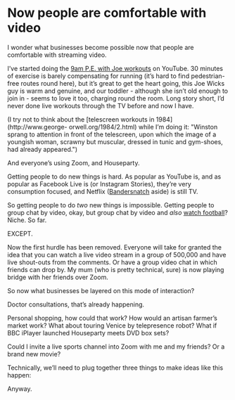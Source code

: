 # Now people are comfortable with video

I wonder what businesses become possible now that people are comfortable with
streaming video.

I’ve started doing the [9am P.E. with Joe
workouts](https://www.thebodycoach.com/blog/pe-with-joe-1254.html) on YouTube.
30 minutes of exercise is barely compensating for running (it’s hard to find
pedestrian-free routes round here), but it’s great to get the heart going,
this Joe Wicks guy is warm and genuine, and our toddler - although she isn’t
old enough to join in - seems to love it too, charging round the room. Long
story short, I’d never done live workouts through the TV before and now I
have.

(I try not to think about the [telescreen workouts in 1984](http://www.george-
orwell.org/1984/2.html) while I’m doing it: "Winston sprang to attention in
front of the telescreen, upon which the image of a youngish woman, scrawny but
muscular, dressed in tunic and gym-shoes, had already appeared.")

And everyone’s using Zoom, and Houseparty.

Getting people to do new things is hard. As popular as YouTube is, and as
popular as Facebook Live is (or Instagram Stories), they’re very consumption
focused, and Netflix
([Bandersnatch](https://en.wikipedia.org/wiki/Black_Mirror:_Bandersnatch)
aside) is still TV.

So getting people to do _two_ new things is impossible. Getting people to
group chat by video, okay, but group chat by video and _also_ [watch
football](https://www.sceenic.co)? Niche. So far.

EXCEPT.

Now the first hurdle has been removed. Everyone will take for granted the idea
that you can watch a live video stream in a group of 500,000 and have live
shout-outs from the comments. Or have a group video chat in which friends can
drop by. My mum (who is pretty technical, sure) is now playing bridge with her
friends over Zoom.

So now what businesses be layered on this mode of interaction?

Doctor consultations, that’s already happening.

Personal shopping, how could that work? How would an artisan farmer’s market
work? What about touring Venice by telepresence robot? What if BBC iPlayer
launched Houseparty meets DVD box sets?

Could I invite a live sports channel into Zoom with me and my friends? Or a
brand new movie?

Technically, we’ll need to plug together three things to make ideas like this
happen:

Anyway.
